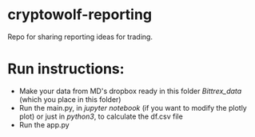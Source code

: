 # cryptowolf-reporting
Repo for sharing reporting ideas for trading.

# Run instructions:
* Make your data from MD's dropbox ready in this folder *Bittrex_data* (which you place in this folder)
* Run the main.py, in *jupyter notebook* (if you want to modify the plotly plot) or just in *python3*, to calculate the df.csv file
* Run the app.py
